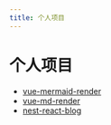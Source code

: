 ```yaml
---
title: 个人项目
---
```


# 个人项目

- [vue-mermaid-render](https://github.com/hojas/vue-mermaid-render)
- [vue-md-render](https://github.com/hojas/vue-md-render)
- [nest-react-blog](https://github.com/hojas/nest-react-blog)
